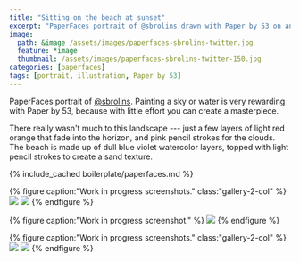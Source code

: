 ```yaml
---
title: "Sitting on the beach at sunset"
excerpt: "PaperFaces portrait of @sbrolins drawn with Paper by 53 on an iPad."
image: 
  path: &image /assets/images/paperfaces-sbrolins-twitter.jpg 
  feature: *image
  thumbnail: /assets/images/paperfaces-sbrolins-twitter-150.jpg
categories: [paperfaces]
tags: [portrait, illustration, Paper by 53]
---
```


PaperFaces portrait of [@sbrolins](https://twitter.com/sbrolins). Painting a sky or water is very rewarding with Paper by 53, because with little effort you can create a masterpiece.

There really wasn't much to this landscape --- just a few layers of light red orange that fade into the horizon, and pink pencil strokes for the clouds. The beach is made up of dull blue violet watercolor layers, topped with light pencil strokes to create a sand texture.

{% include_cached boilerplate/paperfaces.md %}

{% figure caption:"Work in progress screenshots." class:"gallery-2-col" %}
[![](/assets/images/paperfaces-sbrolins-process-1-600.jpg)](/assets/images/paperfaces-sbrolins-process-1-lg.jpg)
[![](/assets/images/paperfaces-sbrolins-process-2-600.jpg)](/assets/images/paperfaces-sbrolins-process-2-lg.jpg)
{% endfigure %}

{% figure caption:"Work in progress screenshot." %}
[![](/assets/images/paperfaces-sbrolins-process-3-600.jpg)](/assets/images/paperfaces-sbrolins-process-3-lg.jpg)
{% endfigure %}

{% figure caption:"Work in progress screenshots." class:"gallery-2-col" %}
[![](/assets/images/paperfaces-sbrolins-process-4-600.jpg)](/assets/images/paperfaces-sbrolins-process-4-lg.jpg)
[![](/assets/images/paperfaces-sbrolins-process-5-600.jpg)](/assets/images/paperfaces-sbrolins-process-5-lg.jpg)
{% endfigure %}
